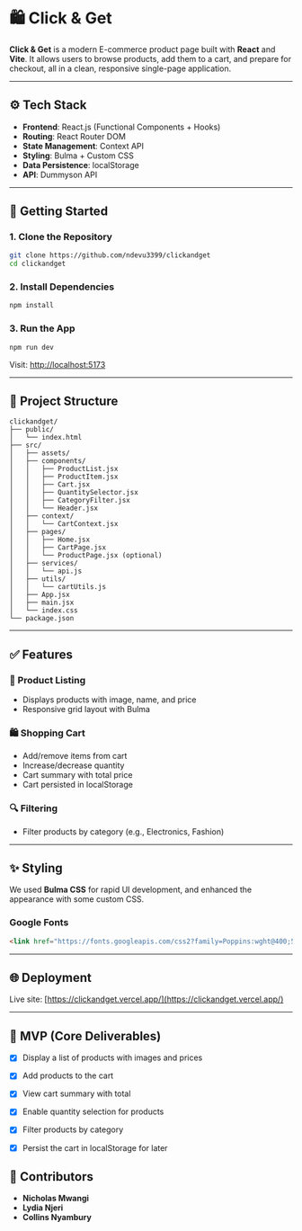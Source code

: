 # 🛍️ Click & Get

**Click & Get** is a modern E-commerce product page built with **React** and **Vite**. It allows users to browse products, add them to a cart, and prepare for checkout, all in a clean, responsive single-page application.

---

## ⚙️ Tech Stack

- **Frontend**: React.js (Functional Components + Hooks)
- **Routing**: React Router DOM
- **State Management**: Context API
- **Styling**: Bulma + Custom CSS
- **Data Persistence**: localStorage
- **API**: Dummyson API

---

## 🚀 Getting Started

### 1. Clone the Repository

```bash
git clone https://github.com/ndevu3399/clickandget
cd clickandget
```

### 2. Install Dependencies

```bash
npm install
```

### 3. Run the App

```bash
npm run dev
```

Visit: [http://localhost:5173](http://localhost:5173)

---

## 📁 Project Structure

```
clickandget/
├── public/
│   └── index.html
├── src/
│   ├── assets/
│   ├── components/
│   │   ├── ProductList.jsx
│   │   ├── ProductItem.jsx
│   │   ├── Cart.jsx
│   │   ├── QuantitySelector.jsx
│   │   ├── CategoryFilter.jsx
│   │   └── Header.jsx
│   ├── context/
│   │   └── CartContext.jsx
│   ├── pages/
│   │   ├── Home.jsx
│   │   ├── CartPage.jsx
│   │   └── ProductPage.jsx (optional)
│   ├── services/
│   │   └── api.js
│   ├── utils/
│   │   └── cartUtils.js
│   ├── App.jsx
│   ├── main.jsx
│   └── index.css
└── package.json
```

---

## ✅ Features

### 🛒 Product Listing
- Displays products with image, name, and price
- Responsive grid layout with Bulma

### 🛍️ Shopping Cart
- Add/remove items from cart
- Increase/decrease quantity
- Cart summary with total price
- Cart persisted in localStorage

### 🔍 Filtering
- Filter products by category (e.g., Electronics, Fashion)

---

## ✨ Styling

We used **Bulma CSS** for rapid UI development, and enhanced the appearance with some custom CSS.

### Google Fonts

```html
<link href="https://fonts.googleapis.com/css2?family=Poppins:wght@400;500;600&display=swap" rel="stylesheet" />
```

---

## 🌐 Deployment

Live site: [https://clickandget.vercel.app/](https://clickandget.vercel.app/)

---

## 🎯 MVP (Core Deliverables)

- [x] Display a list of products with images and prices
- [x] Add products to the cart
- [x] View cart summary with total
- [x] Enable quantity selection for products
- [x] Filter products by category
- [x] Persist the cart in localStorage for later


## 👥 Contributors

- **Nicholas Mwangi**
- **Lydia Njeri**
- **Collins Nyambury**